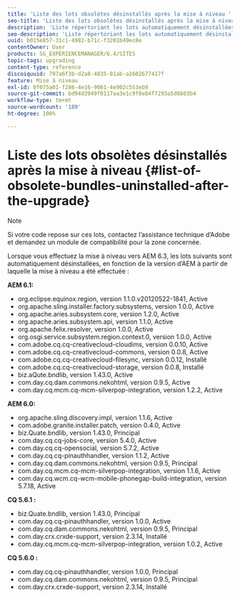 ```yaml
---
title: 'Liste des lots obsolètes désinstallés après la mise à niveau '
seo-title: 'Liste des lots obsolètes désinstallés après la mise à niveau '
description: 'Liste répertoriant les lots automatiquement désinstallées lors de la mise à niveau vers AEM 6.3. '
seo-description: 'Liste répertoriant les lots automatiquement désinstallées lors de la mise à niveau vers AEM 6.3. '
uuid: b015e857-31c1-4982-b71c-f3201b49ec8e
contentOwner: User
products: SG_EXPERIENCEMANAGER/6.4/SITES
topic-tags: upgrading
content-type: reference
discoiquuid: 797a6f3b-d2a8-4835-81ab-a1602677417f
feature: Mise à niveau
exl-id: 0f075a01-f286-4e16-9061-4e902c553eb9
source-git-commit: bd94d3949f0117aa3e1c9f0e84f7293a5d6b03b4
workflow-type: tm+mt
source-wordcount: '189'
ht-degree: 100%

---
```


# Liste des lots obsolètes désinstallés après la mise à niveau {#list-of-obsolete-bundles-uninstalled-after-the-upgrade}

>[!NOTE]
>
>Si votre code repose sur ces lots, contactez l’assistance technique d’Adobe et demandez un module de compatibilité pour la zone concernée.

Lorsque vous effectuez la mise à niveau vers AEM 6.3, les lots suivants sont automatiquement désinstallées, en fonction de la version d’AEM à partir de laquelle la mise à niveau a été effectuée :

**AEM 6.1:**

* org.eclipse.equinox.region, version 1.1.0.v20120522-1841, Active
* org.apache.sling.installer.factory.subsystems, version 1.0.0, Active
* org.apache.aries.subsystem.core, version 1.2.0, Active
* org.apache.aries.subsystem.api, version 1.1.0, Active
* org.apache.felix.resolver, version 1.0.0, Active
* org.osgi.service.subsystem.region.context.0, version 1.0.0, Active
* com.adobe.cq.cq-creativecloud-cloudims, version 0.0.10, Active
* com.adobe.cq.cq-creativecloud-commons, version 0.0.8, Active
* com.adobe.cq.cq-creativecloud-filesync, version 0.0.12, Installé
* com.adobe.cq.cq-creativecloud-storage, version 0.0.8, Installé
* biz.aQute.bndlib, version 1.43.0, Active
* com.day.cq.dam.commons.nekohtml, version 0.9.5, Active
* com.day.cq.mcm.cq-mcm-silverpop-integration, version 1.2.2, Active

**AEM 6.0:**

* org.apache.sling.discovery.impl, version 1.1.6, Active
* com.adobe.granite.installer.patch, version 0.4.0, Active
* biz.Quate.bndlib, version 1.43.0, Principal
* com.day.cq.cq-jobs-core, version 5.4.0, Active
* com.day.cq.cq-opensocial, version 5.7.2, Active
* com.day.cq.cq-pinauthhandler, version 1.1.2, Active
* com.day.cq.dam.commons.nekohtml, version 0.9.5, Principal
* com.day.cq.mcm.cq-mcm-silverpop-integration, version 1.1.6, Active
* com.day.cq.wcm.cq-wcm-mobile-phonegap-build-integration, version 5.7.18, Active

**CQ 5.6.1 :**

* biz.Quate.bndlib, version 1.43.0, Principal
* com.day.cq.cq-pinauthhandler, version 1.0.0, Active
* com.day.cq.dam.commons.nekohtml, version 0.9.5, Principal
* com.day.crx.crxde-support, version 2.3.14, Installé
* com.day.cq.mcm.cq-mcm-silverpop-integration, version 1.0.2, Active

**CQ 5.6.0 :**

* com.day.cq.cq-pinauthhandler, version 1.0.0, Principal
* com.day.cq.dam.commons.nekohtml, version 0.9.5, Principal
* com.day.crx.crxde-support, version 2.3.14, Installé
